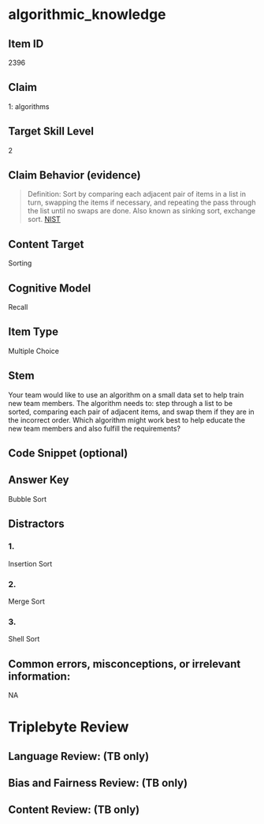 # algorithmic_knowledge

## Item ID
2396

## Claim
1: algorithms

## Target Skill Level
2

## Claim Behavior (evidence)

> Definition: Sort by comparing each adjacent pair of items in a list in turn, swapping the items if necessary, and repeating the pass through the list until no swaps are done. Also known as sinking sort, exchange sort.
[NIST](https://xlinux.nist.gov/dads/HTML/bubblesort.html)

## Content Target
Sorting

## Cognitive Model
Recall

## Item Type
Multiple Choice

## Stem
Your team would like to use an algorithm on a small data set to help train new team members. The algorithm needs to: step through a list to be sorted, comparing each pair of adjacent items, and swap them if they are in the incorrect order. Which algorithm might work best to help educate the new team members and also fulfill the requirements?

## Code Snippet (optional)

## Answer Key
Bubble Sort

## Distractors

### 1.
Insertion Sort

### 2.
Merge Sort

### 3.
Shell Sort

## Common errors, misconceptions, or irrelevant information:
NA

# Triplebyte Review

## Language Review: (TB only)

## Bias and Fairness Review: (TB only)

## Content Review: (TB only)
